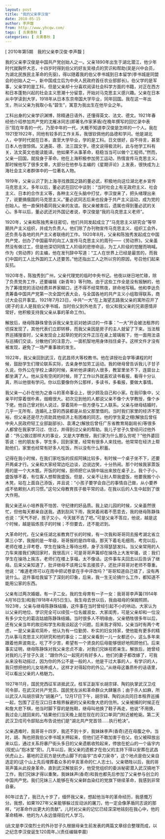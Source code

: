 ```yaml
---
layout: post
title: "我的父亲李汉俊"
date: 2010-05-15
author: 李声馥
from: http://www.yhcqw.com/
tags: [ 炎黄春秋 ]
categories: [ 炎黄春秋 ]
---
```



[ 2010年第5期　我的父亲李汉俊·李声馥 ]


我的父亲李汉俊是中国共产党创始人之一。父亲1890年出生于湖北潜江，他少年时代就胸怀大志，十四岁时得到伯父的好友吴禄贞的赏识和帮助(吴是兴中会员，为湖北民族民主革命的先驱)，得以随着我的伯父李书城到日本留学(李书城是同盟会的创始人之一，新中国成立后为中央人民政府首任农业部部长)。伯父学的是军事，父亲学的是工科，但是父亲却十分喜欢阅读社会科学方面的书籍，对正在西方和日本蓬勃兴起的社会主义思潮十分留意，开始对马克思主义感兴趣。父亲在日本从中学读到大学，1918年从日本东京帝国大学毕业，同年回国。我在这一年出生，所以父亲为我取小名“碧生”，寓意为我出生在他毕业之年。


工科出身的父亲学识渊博，除精通日语外，还懂得英文、法文、德文。1921年春经他介绍参加共产党的沈雁冰同志(即著名作家茅盾)在晚年撰写的回忆录中表示“现在年青的一代，乃至中年的一代，大概不知道李汉俊是怎样的一个人。我在1921至1922年，同他有较多的工作关系，我很钦佩他的品德和学问。他是湖北人，中学时代就在日本，直至大学毕业，学的是工科。日文很好，自不待言，甚至日本人也很惊佩。又通英、德、法三国文字。德文说得极流利，此与他学工科有关，法文英文也能读能译。他如果不从事革命，稳稳当当可以做个工程师。”然而，父亲一回国，就投身于革命。他在上海积极参加劳工运动，热情宣传马克思主义。那时候他写了很多文章，大部分在他参与主编的《星期评论》上发表，很快成为上海社会主义者群体中的一位著名人物。


1919年，父亲认识了到上海寻找救国之路的董必武，积极地向这位湖北老乡宣传马克思主义。多年以后，董必武在回忆中谈到：“当时社会上有无政府主义、社会主义、日本的合作主义等，各种主义在头脑中打仗，李汉俊来了，把头绪理出来了，说要搞俄国的马克思主义。”董必武同志后来也投身于共产主义运动，成为党的创始人。他一直保持着同我父亲的友谊。我父亲被害后，遗属也得到董必武的关心。多年以后，董必武还对外国记者说，李汉俊是“我的马克思主义老师”。


1920年，父亲和陈独秀来往密切，他们共同发起成立了“马克思主义研究会”等早期共产主义组织，并成为负责人。他们除了办刊物宣传马克思主义、组织工会外，还负责与各地的共产主义者联络的工作。1920年8月，父亲和陈独秀发起成立中国共产党，创办了中国最早的向工人宣传马克思主义的周刊——《劳动界》。父亲虽然没有做过工，但是他深切同情工人阶级的悲惨命运，为工人阶级的觉醒而呐喊。作为《劳动界》的主编，他在发刊辞中写道：“工人在世界上已经是最苦的，而我们中国的工人比外国的工人还要苦。”他还指出工人之所以穷的原因，号召他们起来反抗。


1920年冬，陈独秀到广州，父亲代理党的临时中央书记。他夜以继日地忙碌，除了负责党务工作，还要编辑《新青年》等刊物。由于这些工作全是没有报酬的，他为了筹措党的活动经费并养家糊口，还不得不经常熬夜，拼命地写稿。他和李达负责筹备中国共产党第一次全国代表大会，与全国各地的共产主义小组取得联系，商讨大会召开事宜。1921年7月23日，中共“一大”在上海望志路我父亲的寓所召开了(房子的主人是我伯父李书城，当时伯父到外地去了，伯父和我父亲的兄弟感情非常好，他积极支持我父亲从事的革命工作)。


解放后，继母陈静珠曾告诉我父亲生前对她讲过的一件事：“一大”开会被法租界的侦探发现了，其他代表们立即转移，而我父亲因是房子的主人就留了下来。当法租界巡捕搜查时，父亲发现会上起草的党的文件正压在桌上玻璃板下，他一面用法语与巡捕们交谈，分散他们的注意力，一面机智地用身体挡住桌子。这样文件才没有被发现，避免了一场严重事故的发生。


1922年，我父亲回到武汉，在武昌师大等校教书。他在讲授社会学等课程的时候，鼓励学生们理论联系实际，去亲身参加劳工运动。我的继母曾告诉我儿子甘子久说，你外公在学校上课的时候，来听他讲课的人很多，教室里坐不下，连窗台上都坐满了人。他从没有空闲的时候，除了工作以外就喜欢读书看报，看得十分认真，所以他很有学问。你以后要像你外公那样，多读书，多看报，要做大事情。


我父亲一心扑在他为之奋斗的革命事业上，很少顾及自己和小家。在我印象中，父亲平时穿着很朴素，烟瘾很大。初次见到他的人都说父亲不像个大学教授，像个乡下佬。他自己曾对别人说过，穿着简朴一些方便与工人联系。父亲与继母结婚时，几乎一无所有，连婚礼上穿的西装都是从伯父那里借的。当时我们家里的经济不宽裕，但父亲还是尽力资助其他经济上有困难的同志。他的学生夏之栩(解放后曾任中央人民政府轻工业部副部长)、袁溥之(解放后曾任广东省教育局副局长)等很多人都曾在我家学习过、住过，并得到过父亲的帮助。我儿子甘子久曾经问过他外婆：“外公做过那样大的事业，又是大学教授，我们家为什么那么穷呢？”他外婆回答说：他的朋友多，学生多，回到家里，经常有很多人来找他。他常常在经济上帮助他们，家里也经常有好多人吃饭，所以没有什么积蓄。


记得在我小时候，在我们家吃饭的叔叔阿姨比较多，有时候一个桌子坐不下，还要开两桌才行。父亲和大家经常边吃边谈，边说边笑，十分热闹。那个时候我家蒸饭用的是一个大木甑，开饭的时候，厨师把它从锅中端出来放在桌子上。我个子小，盛饭够不着，有位客人想帮我盛饭。但是，父亲不让别人帮我盛饭，他要我搬个小木凳，站在上面自己添饭，并且说：“小孩子要学会自己的事情自己做，从小要养成不依赖别人的习惯。”这句父母教育孩子极平常的话，在我以后的人生中起到了很大作用。


我父亲还从小培养我不怕苦、守纪律的好品质。我上幼儿园的时候，父亲虽然很忙，但他每天都亲自送我。遇到刮风下雨，我哭着闹着不愿意去，我的继母陈静珠也说：“天气不好，孩子又小，今天就不去了吧。”可是父亲不答应，他说，越是这个时候，越是锻炼孩子的时候；不但要去，还不能迟到。


大革命时代，在父亲任湖北省教育厅长的时候，有一次我和哥哥同去报考湖北省立第三小学，我报的是一年级，哥哥报的是四年级。那天下着毛毛细雨，考完以后，老师在楼上评考卷，学生在操场上等待出榜，身子冻得瑟瑟发抖。当父亲常用的人力车来接我们俩回家时，我很高兴；可是哥哥声簧却在操场上大发牢骚，说：我们学生在操场上挨冻，老师们在楼上享福，太不像话。这件事车夫回去以后告诉了继母。后来父亲知道了，批评继母不该用公车去接孩子，还批评哥哥对老师不尊重。他说：“难道老师可以在雨中把试卷拿在手中评改吗？”哥哥知道自己错了，没有再说什么。这件事给我留下了深刻的印象，后来，我一生无论搞什么工作，都知道不能用公家的东西。


父亲有过两次婚姻，有一子二女。我的生母育有一子一女：我哥哥李声簧(1914年4月16日生)和我(1918年4月5日生)。我生母去世以后，我由祖母的保姆照顾。1923年，父亲与继母陈静珠结婚，这件事在当时曾经引起不小的哄动。大家认为以父亲的地位、学识完全可以续弦一位名媛淑女、大家闺秀，可是父亲却和一位没有多少文化的葛店姑娘陈静珠结婚。当时很多人不明缘由，父亲牺牲很多年以后，还有父亲当年的故旧和学生和我谈起这个问题。后来我才得知，父亲当时有两个考虑，一是父亲喜欢简朴，他认为有一位勤劳、朴实的妇女持家，使他能有更多的精力从事马克思主义的研究和他的事业；二是父亲看到一儿一女都还小，这么多年来跟着他奔波南北，吃了不少苦，希望有一个贤良的后母能够很好地照顾他们。后来事实证明，继母陈静珠对我父亲忠贞不渝，对我们兄妹视若亲生。解放后，她曾经对我的儿子甘子久说：“跟你外公一起死的有好多人，他们的妻子都改嫁了，可我从来没有动摇过，因为你的外公不是一般的人，他是干过大事的人，有学识的人，我只想把他的儿女培养成人，这样才对得起你的外公。”从继母这番质朴的话语里，可以看出父亲的人格魅力。


1927年11月，国民党西征军进抵武汉。桂军正副军长胡宗铎、陶钧执掌武汉卫戍司令部，在武汉对共产党员、国民党左派和革命群众大肆屠杀；由于杀人如麻，所以武汉人叫胡宗铎为“胡屠户”。12月17日下午，胡宗铎、陶钧派兵同日本租界巡捕一起，包围了正在汉口日本租界躲避的父亲和詹大悲的住所。父亲被捕的时候正在和詹大悲下棋，他当时脚下穿的是拖鞋，继母叫他换了鞋子再走，他说“不用换，我过会儿就回来的。”结果他们当天晚上就在现在的汉口单洞门附近被枪毙。第二天武汉卫戍司令部贴出布告说他们是“湖北共产党首领……执行枪决”。


父亲遇难时，我哥哥十四岁，我还不到十岁，我妹妹李声(香奇)还在母腹之中。当时，胡、陶也把我伯父李书城关押起来，但他们还不敢加害于伯父。伯父被释放出来以后，通过关系将暴尸街头多日的父亲遗骸收殓起来，停放在蛇山的一个庙宇内(现蛇山“抱冰堂”旁)。几年以后，我父亲的遗骸才在伯父的主持下得以安葬在武昌伏虎山上。墓地的正前方是伏虎山脚下的庙宇“古卓刀泉寺”，这个地点是伯父亲自选定的(这个山上先后埋葬着众多的辛亥革命的仁人志士)。父亲牺牲以后，我的哥哥声簧从此投身革命，直到武汉解放前夕，他受党组织的委派秘密潜入武汉搞地下工作，我们兄妹才得以重聚。我妹妹声(香奇)和我也都先后参加了父亲参与创立的中国共产党。我们兄妹三人能够在有父亲鲜血染红的党旗下继续革命，我感到非常自豪。


80年过去了，我已九十岁了，缅怀我父亲，想起他当年的革命经历，我感慨万分。我想，如果1927年父亲能够躲过反动派的屠刀，他一定会像茅盾同志说的那样，“对革命作出更大的贡献”。儿时对父亲的记忆已经深深地铭刻在我心中，他的革命精神、他的为人永远值得后代人学习。

(此文是李汉俊烈士的外孙甘子久根据母亲生前发表的两篇文章综合整理而成，以之纪念李汉俊诞生120周年。)(责任编辑李晨)


